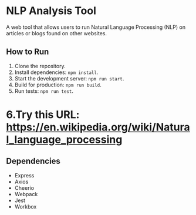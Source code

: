 # NLP Analysis Tool

A web tool that allows users to run Natural Language Processing (NLP) on articles or blogs found on other websites.

## How to Run

1. Clone the repository.
2. Install dependencies: `npm install`.
3. Start the development server: `npm run start`.
4. Build for production: `npm run build`.
5. Run tests: `npm run test`.
# 6.Try this URL: https://en.wikipedia.org/wiki/Natural_language_processing

## Dependencies

- Express
- Axios
- Cheerio
- Webpack
- Jest
- Workbox
